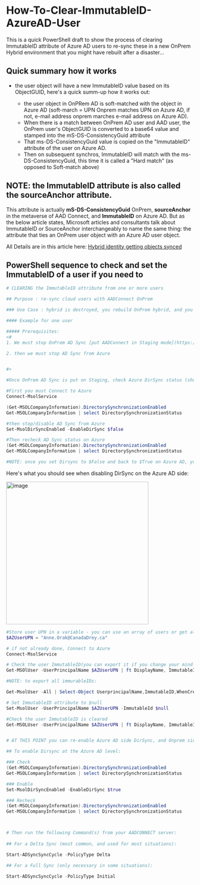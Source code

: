 # How-To-Clear-ImmutableID-AzureAD-User

This is a quick PowerShell draft to show the process of clearing ImmutableID attribute of Azure AD users to re-sync these in a new OnPrem Hybrid environment that you might have rebuilt after a disaster...

## Quick summary how it works

- the user object will have a new ImmutableID value based on its ObjectGUID, here's a quick summ-up how it works out: 
  
  - the user object in OnPRem AD is soft-matched with the object in Azure AD (soft-march = UPN Onprem matches UPN on Azure AD, if not, e-mail address onprem marches e-mail address on Azure AD). 
  - When there is a match between OnPrem AD user and AAD user, the OnPrem user's ObjectGUID is converted to a base64 value and stamped into the mS-DS-ConsistencyGuid attribute
  - That ms-DS-ConsistencyGuid value is copied on the "ImmutableID" attribute of the user on Azure AD.
  - Then on subsequent synchros, ImmutableID will match with the ms-DS-ConsistencyGuid, this time it is called a "Hard match" (as opposed to Soft-match above)

## NOTE: the **ImmutableID** attribute is also called the **sourceAnchor** attribute.

This attribute is actually **mS-DS-ConsistencyGuid** OnPrem, **sourceAnchor** in the metaverse of AAD Connect, and **ImmutableID** on Azure AD. But as the below article states, Microsoft articles and consultants talk about ImmutableID or SourceAnchor interchangeably to name the same thing: the attribute that ties an OnPrem user object with an Azure AD user object.

All Details are in this article here: [Hybrid identity getting objects synced](https://techcommunity.microsoft.com/t5/core-infrastructure-and-security/hybrid-identity-getting-users-aligned/ba-p/2274690#:~:text=The%20immutable%20ID%20attribute%20in%20AAD%20is%20ObjectId%3B,the%20immutable%20ID%20is%20what%20represents%20object%20uniqueness.)

## PowerShell sequence to check and set the ImmutableID of a user if you need to

```powershell
# CLEARING the ImmutableID attribute from one or more users

## Purpose : re-sync cloud users with AADConnect OnPrem

### Use Case : hybrid is destroyed, you rebuild OnPrem hybrid, and you want to sync back Exchange Online mailbox-enabled users as Mail EnabledUsers OnPrem.

#### Example for one user

##### Prerequisites:
<#
1. We must stop OnPrem AD Sync [put AADConnect in Staging mode](https://learn.microsoft.com/en-us/azure/active-directory/hybrid/connect/how-to-connect-sync-staging-server)

2. then we must stop AD Sync from Azure


#>

#Once OnPrem AD Sync is put on Staging, check Azure DirSync status (showing 2 ways below)

#First you must Connect to Azure
Connect-MsolService

(Get-MSOLCompanyInformation).DirectorySynchronizationEnabled
Get-MSOLCompanyInformation | select DirectorySynchronizationStatus

#then stop/disable AD Sync from Azure
Set-MsolDirSyncEnabled -EnableDirSync $false

#Then recheck AD Sync status on Azure
(Get-MSOLCompanyInformation).DirectorySynchronizationEnabled
Get-MSOLCompanyInformation | select DirectorySynchronizationStatus

#NOTE: once you set Dirsync to $False and back to $True on Azure AD, you must wait between 12 and 72 hours before being able to change it again.

```

Here's what you should see when disabling DirSync on the Azure AD side:

<img width="382" alt="image" src="https://github.com/SammyKrosoft/How-To-Clear-ImmutableID-AzureAD-User/assets/33433229/f89b17ad-ed1a-43d2-907a-6bf75bd2b9d7">



```powershell
#Store user UPN in a variable - you can use an array of users or get all users to remove all ImmutableIDs
$AZUserUPN = "Anne.Orak@CanadaDrey.ca"

# if not already done, Connect to Azure
Connect-MsolService

# Check the user ImmutableID(you can export it if you change your mind later and want to put it back)
Get-MSOlUser -UserPrincipalName $AZUserUPN | ft DisplayName, ImmutableID

#NOTE: to export all immurableIDs:

Get-MsolUser -All | Select-Object UserprincipalName,ImmutableID,WhenCreated,LastDirSyncTime| Export-Csv c:\temp\UsersImmutableIDs.csv -NoTypeInformation

# Set ImmutableID attribute to $null
Set-MsolUser -UserPrincipalName $AZUserUPN -ImmutableId $null

#Check the user ImmutableID is cleared
Get-MSOLUser -UserPrincipalName $AZUserUPN | ft DisplayName, ImmutableID


# AT THIS POINT you can re-enable Azure AD side DirSync, and Onprem side Dirsync, force a sync and see the MEU corresponding to the user we cleared ImmutableID that will appear.

## To enable Dirsync at the Azure AD level:

### Check
(Get-MSOLCompanyInformation).DirectorySynchronizationEnabled
Get-MSOLCompanyInformation | select DirectorySynchronizationStatus

### Enable
Set-MsolDirSyncEnabled -EnableDirSync $true

### Recheck
(Get-MSOLCompanyInformation).DirectorySynchronizationEnabled
Get-MSOLCompanyInformation | select DirectorySynchronizationStatus



# Then run the following Command(s) from your AADCONNECT server:
  
## For a Delta Sync (most common, and used for most situations):

Start-ADSyncSyncCycle -PolicyType Delta

## For a Full Sync (only necessary in some situations):

Start-ADSyncSyncCycle -PolicyType Initial

```

